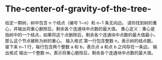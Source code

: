 # The-center-of-gravity-of-the-tree-
给定一颗树，树中包含 n 个结点（编号 1∼n）和 n−1 条无向边。  请你找到树的重心，并输出将重心删除后，剩余各个连通块中点数的最大值。  重心定义：重心是指树中的一个结点，如果将这个点删除后，剩余各个连通块中点数的最大值最小，那么这个节点被称为树的重心。  输入格式 第一行包含整数 n，表示树的结点数。  接下来 n−1 行，每行包含两个整数 a 和 b，表示点 a 和点 b 之间存在一条边。  输出格式 输出一个整数 m，表示将重心删除后，剩余各个连通块中点数的最大值。
